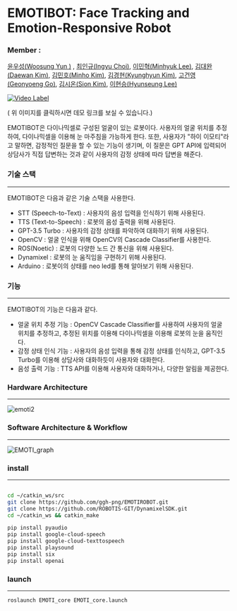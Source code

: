 # EMOTIBOT: Face Tracking and Emotion-Responsive Robot

### Member :

[윤우성(Woosung Yun )](https://github.com/ggh-png) , [최인규(Ingyu Choi)](https://github.com/ingyu0808), [이민혁(Minhyuk Lee)](https://github.com/robotDevelop), [김대완(Daewan Kim)](https://github.com/dawan0111), [김민호(Minho Kim)](https://github.com/Realminho), [김경현(Kyunghyun Kim)](https://github.com/Kyung-Hyun36), [고건영(Geonyoeng Go)](https://github.com/GogeonYoeng), [김시온(Sion Kim)](https://github.com/kkksion), [이현승(Hyunseung Lee)](https://github.com/lhs7358)

[![Video Label](https://user-images.githubusercontent.com/71277820/229018411-f07b4968-bd42-49c3-8d1f-664b5eae80e9.jpg)](https://youtu.be/6S0_3xPIl98)

( 위 이미지를 클릭하시면 데모 링크를 보실 수 있습니다.)

EMOTIBOT은 다이나믹셀로 구성된 얼굴이 있는 로봇이다. 사용자의 얼굴 위치를 추정하여, 다이나믹셀을 이용해 눈 마주침을 가능하게 한다. 또한, 사용자가 "하이 이모티"라고 말하면, 감정적인 질문을 할 수 있는 기능이 생기며, 이 질문은 GPT API에 입력되어 상담사가 직접 답변하는 것과 같이 사용자의 감정 상태에 따라 답변을 해준다.

### **기술 스택**

---

EMOTIBOT은 다음과 같은 기술 스택을 사용한다.

- STT (Speech-to-Text) : 사용자의 음성 입력을 인식하기 위해 사용된다.
- TTS (Text-to-Speech) : 로봇의 음성 출력을 위해 사용된다.
- GPT-3.5 Turbo : 사용자의 감정 상태를 파악하여 대화하기 위해 사용된다.
- OpenCV : 얼굴 인식을 위해 OpenCV의 Cascade Classifier를 사용한다.
- ROS(Noetic) : 로봇의 다양한 노드 간 통신을 위해 사용된다.
- Dynamixel : 로봇의 눈 움직임을 구현하기 위해  사용된다.
- Arduino : 로봇이의 상태를 neo led를 통해 알아보기 위해 사용된다.

### **기능**

---

EMOTIBOT의 기능은 다음과 같다.

- 얼굴 위치 추정 기능 : OpenCV Cascade Classifier를 사용하여 사용자의 얼굴 위치를 추정하고, 추정된 위치를 이용해 다이나믹셀을 이용해 로봇의 눈을 움직인다.
- 감정 상태 인식 기능 : 사용자의 음성 입력을 통해 감정 상태를 인식하고, GPT-3.5 Turbo를 이용해 상담사와 대화하듯이 사용자와 대화한다.
- 음성 출력 기능 : TTS API를 이용해 사용자와 대화하거나, 다양한 알림을 제공한다.

### ****Hardware Architecture****

---

![emoti2](https://user-images.githubusercontent.com/71277820/229018453-7f779820-db51-48f2-86ec-d5417581d183.jpeg)

### ****Software Architecture**** & Workflow

---

![EMOTI_graph](https://user-images.githubusercontent.com/71277820/229018476-8cc22a08-1a2a-4687-bc25-529a08dde858.png)

### install

---

```bash

cd ~/catkin_ws/src
git clone https://github.com/ggh-png/EMOTIROBOT.git
git clone https://github.com/ROBOTIS-GIT/DynamixelSDK.git
cd ~/catkin_ws && catkin_make
```

```bash
pip install pyaudio
pip install google-cloud-speech
pip install google-cloud-texttospeech
pip install playsound
pip install six
pip install openai
```

### launch

---

```bash
roslaunch EMOTI_core EMOTI_core.launch
```
